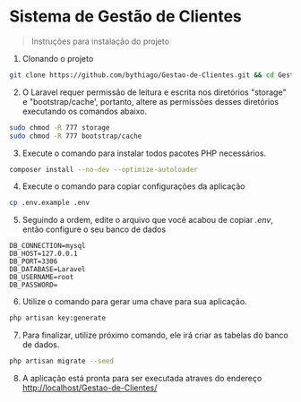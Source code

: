 # Sistema de Gestão de Clientes
> Instruções para instalação do projeto

1. Clonando o projeto

``` bash
git clone https://github.com/bythiago/Gestao-de-Clientes.git && cd Gestao-de-Clientes
```

2. O Laravel requer permissão de leitura e escrita nos diretórios "storage" e "bootstrap/cache', portanto, altere as permissões desses diretórios executando os comandos abaixo.

``` bash
sudo chmod -R 777 storage
sudo chmod -R 777 bootstrap/cache
```

3. Execute o comando para instalar todos pacotes PHP necessários.

``` bash
composer install --no-dev --optimize-autoloader
```

4. Execute o comando para copiar configurações da aplicação

``` bash
cp .env.example .env
```

5. Seguindo a ordem, edite o arquivo que você acabou de copiar *.env*, então configure o seu banco de dados

``` text
DB_CONNECTION=mysql
DB_HOST=127.0.0.1
DB_PORT=3306
DB_DATABASE=Laravel
DB_USERNAME=root
DB_PASSWORD=
```

6. Utilize o comando para gerar uma chave para sua aplicação.

``` bash
php artisan key:generate
```

7. Para finalizar, utilize próximo comando, ele irá criar as tabelas do banco de dados.
``` bash
php artisan migrate --seed
```

8. A aplicação está pronta para ser executada atraves do endereço [http://localhost/Gestao-de-Clientes/](http://localhost/Gestao-de-Clientes/)